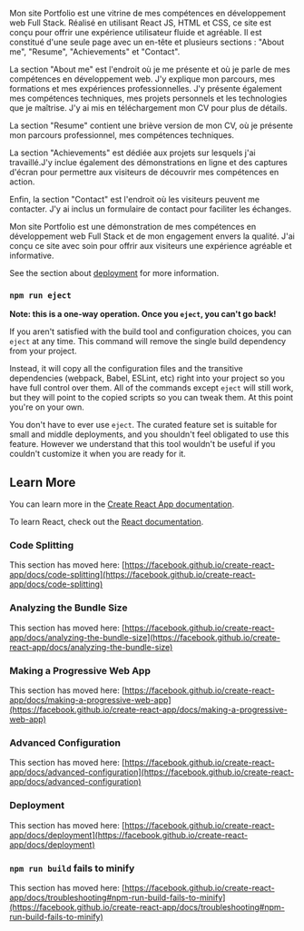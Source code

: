 Mon site Portfolio est une vitrine de mes compétences en développement web Full Stack. Réalisé en utilisant React JS, HTML et CSS, ce site est conçu pour offrir une expérience utilisateur fluide et agréable. Il est constitué d'une seule page avec un en-tête et plusieurs sections : "About me", "Resume", "Achievements" et "Contact".

La section "About me" est l'endroit où je me présente et où je parle de mes compétences en développement web. J'y explique mon parcours, mes formations et mes expériences professionnelles. J'y présente également mes compétences techniques, mes projets personnels et les technologies que je maîtrise. J'y ai mis en téléchargement mon CV pour plus de détails.

La section "Resume" contient une briève version de mon CV, où je présente mon parcours professionnel, mes compétences techniques.

La section "Achievements" est dédiée aux projets sur lesquels j'ai travaillé.J'y inclue également des démonstrations en ligne et des captures d'écran pour permettre aux visiteurs de découvrir mes compétences en action.

Enfin, la section "Contact" est l'endroit où les visiteurs peuvent me contacter. J'y ai inclus un formulaire de contact pour faciliter les échanges.

Mon site Portfolio est une démonstration de mes compétences en développement web Full Stack et de mon engagement envers la qualité. J'ai conçu ce site avec soin pour offrir aux visiteurs une expérience agréable et informative.

See the section about [deployment](https://facebook.github.io/create-react-app/docs/deployment) for more information.

### `npm run eject`

**Note: this is a one-way operation. Once you `eject`, you can't go back!**

If you aren't satisfied with the build tool and configuration choices, you can `eject` at any time. This command will remove the single build dependency from your project.

Instead, it will copy all the configuration files and the transitive dependencies (webpack, Babel, ESLint, etc) right into your project so you have full control over them. All of the commands except `eject` will still work, but they will point to the copied scripts so you can tweak them. At this point you're on your own.

You don't have to ever use `eject`. The curated feature set is suitable for small and middle deployments, and you shouldn't feel obligated to use this feature. However we understand that this tool wouldn't be useful if you couldn't customize it when you are ready for it.

## Learn More

You can learn more in the [Create React App documentation](https://facebook.github.io/create-react-app/docs/getting-started).

To learn React, check out the [React documentation](https://reactjs.org/).

### Code Splitting

This section has moved here: [https://facebook.github.io/create-react-app/docs/code-splitting](https://facebook.github.io/create-react-app/docs/code-splitting)

### Analyzing the Bundle Size

This section has moved here: [https://facebook.github.io/create-react-app/docs/analyzing-the-bundle-size](https://facebook.github.io/create-react-app/docs/analyzing-the-bundle-size)

### Making a Progressive Web App

This section has moved here: [https://facebook.github.io/create-react-app/docs/making-a-progressive-web-app](https://facebook.github.io/create-react-app/docs/making-a-progressive-web-app)

### Advanced Configuration

This section has moved here: [https://facebook.github.io/create-react-app/docs/advanced-configuration](https://facebook.github.io/create-react-app/docs/advanced-configuration)

### Deployment

This section has moved here: [https://facebook.github.io/create-react-app/docs/deployment](https://facebook.github.io/create-react-app/docs/deployment)

### `npm run build` fails to minify

This section has moved here: [https://facebook.github.io/create-react-app/docs/troubleshooting#npm-run-build-fails-to-minify](https://facebook.github.io/create-react-app/docs/troubleshooting#npm-run-build-fails-to-minify)
